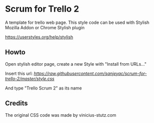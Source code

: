 # Scrum for Trello 2

A template for trello web page.
This style code can be used with Stylish Mozilla Addon or Chrome Stylish plugin

https://userstyles.org/help/stylish

## Howto

Open stylish editor page, create a new Style with "Install from URLs..." 

Insert this url: *https://raw.githubusercontent.com/sanjeyac/scrum-for-trello-2/master/style.css*

And type  "Trello Scrum 2" as its name

## Credits

The original CSS code was made by vinicius-stutz.com



